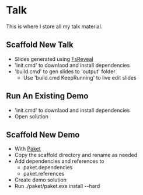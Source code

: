 # Talk
This is where I store all my talk material.
## Scaffold New Talk
- Slides generated using [FsReveal](https://github.com/kimsk/FsReveal)
- 'init.cmd' to downlaod and install dependencies
- 'build.cmd' to gen slides to 'output' folder
    - Use 'build.cmd KeepRunning' to live edit slides

## Run An Existing Demo
- 'init.cmd' to downlaod and install dependencies
- Open solution

## Scaffold New Demo
- With [Paket](https://github.com/fsprojects/Paket)
- Copy the scaffold directory and rename as needed
- Add dependencies and references to 
   - paket.dependencies
   - paket.references
- Create demo solution
- Run ./paket/paket.exe install --hard
